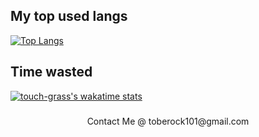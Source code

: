 ## My top used langs
[![Top Langs](https://github-readme-stats.vercel.app/api/top-langs/?username=Touch-Grass&theme=omni&layout=compact)](https://github.com/anuraghazra/github-readme-stats)
## Time wasted
[![touch-grass's wakatime stats](https://github-readme-stats.vercel.app/api/wakatime?username=Touch_Grass&theme=omni)](https://github.com/anuraghazra/github-readme-stats)
###
<p align="center">
Contact Me @ toberock101@gmail.com
</p>
